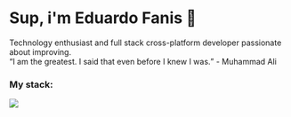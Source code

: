 # Sup, i'm Eduardo Fanis 👋
<p>
    Technology enthusiast and full stack cross-platform developer passionate about improving.
    <br/>
    <q>I am the greatest. I said that even before I knew I was.</q> - Muhammad Ali
</p>


### My stack:
<a href="#">
    <img src="https://skillicons.dev/icons?i=go,dart,flutter,docker,neovim,git,figma&theme=dark" />
  </a>


